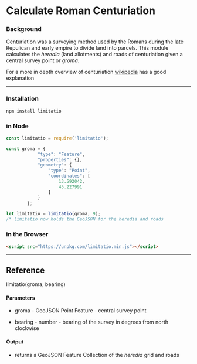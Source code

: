 # Calculate Roman Centuriation

### Background

Centuriation was a surveying method used by the Romans during the late Repulican and early empire to divide land into parcels. This module calculates the *heredia* (land allotments) and roads of centuriation given a central survey point or *groma*.


For a more in depth overview of centuriation [wikipedia](https://en.wikipedia.org/wiki/Centuriation) has a good explanation

----

### Installation
```sh
npm install limitatio
```

### in Node
```js
const limitatio = require('limitatio');

const groma = {
            "type": "Feature",
            "properties": {},
            "geometry": {
                "type": "Point",
                "coordinates": [
                    13.592042,
                    45.227991
                ]
            }
        };

let limitatio = limitatio(groma, 9);
/* limitatio now holds the GeoJSON for the heredia and roads

```

### in the Browser

```html
<script src="https://unpkg.com/limitatio.min.js"></script>
```

-----

## Reference

limitatio(groma, bearing)

#### Parameters

* groma - GeoJSON Point Feature - central survey point

* bearing - number - bearing of the survey in degrees from north clockwise

#### Output

* returns a GeoJSON Feature Collection of the *heredia* grid and roads

